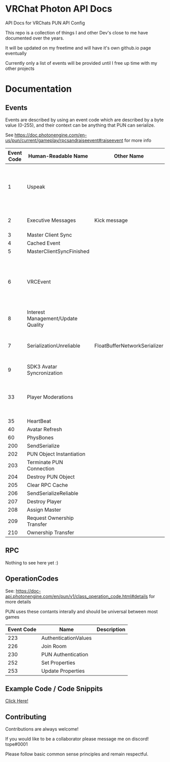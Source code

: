 
# VRChat Photon API Docs

API Docs for VRChats PUN API Config

This repo is a collection of things I and other Dev's close to me have documented over the years.

It will be updated on my freetime and will have it's own github.io page eventually

Currently only a list of events will be provided until I free up time with my other projects

# Documentation
## Events
Events are described by using an event code which are described by a byte value (0-255), and their context can be anything that PUN can serialize.

See https://doc.photonengine.com/en-us/pun/current/gameplay/rpcsandraiseevent#raiseevent for more info


| Event Code | Human-Readable Name | Other Name | Description |
| ----------- | ----------- | ----------- | ----------- |
| 1 | Uspeak                            |                                   | Used for sending voice data,  takes an array of bytes as it's datatype       |
| 2 | Executive Messages                | Kick message                      | System plugin messages                                                       |
| 3 | Master Client Sync                |                                   |                                                                              |
| 4 | Cached Event                      |                                   |                                                                              |
| 5 | MasterClientSyncFinished          |                                   |                                                                              |
| 6 | VRCEvent                          |                                   | Used for sending Remote Procedure Calls (RPC) datatype is an array of bytes  |
| 8 | Interest Management/Update Quality|                                   |                                                                              |
| 7 | SerializationUnreliable           | FloatBufferNetworkSerializer      | Object and Movement Sync takes an array of bytes                             |
| 9 | SDK3 Avatar Syncronization        |                                   |                                                                              |
| 33 | Player Moderations               |                                   | Takes a <byte, Object> dictionary and is targeted                            |
| 35 | HeartBeat                        |                                   |                                                                              |
| 40 | Avatar Refresh                   |                                   |                                                                              |
| 60 | PhysBones                        |                                   |                                                                              |
| 200 | SendSerialize                   |                                   |                                                                              |
| 202 | PUN Object Instantiation        |                                   |                                                                              |
| 203 | Terminate PUN Connection        |                                   |                                                                              |
| 204 | Destroy PUN Object              |                                   |                                                                              |
| 205 | Clear RPC Cache                 |                                   |                                                                              |
| 206 | SendSerializeReliable           |                                   |                                                                              |
| 207 |  Destroy Player                 |                                   |                                                                              |
| 208 | Assign Master                   |                                   |                                                                              |
| 209 | Request Ownership Transfer      |                                   |                                                                              |
| 210 | Ownership Transfer              |                                   |                                                                              |                                                                 




## RPC

Nothing to see here yet :)

## OperationCodes

See: https://doc-api.photonengine.com/en/pun/v1/class_operation_code.html#details for more details

PUN uses these contants interally and should be universal between most games

| Event Code  | Name | Description |
| ----------- | ----------- | ----------- |
|223    | AuthenticationValues  |               |
|226    | Join Room             |               |
|230    | PUN Authentication    |               |
|252    | Set Properties        |               |
|253    | Update Properties     |               |

## Example Code / Code Snippits

[Click Here!](Code-Snippets/)



        



## Contributing

Contributions are always welcome!

If you would like to be a collaborator please message me on discord! tope#0001

Please follow basic common sense principles and remain respectful.

